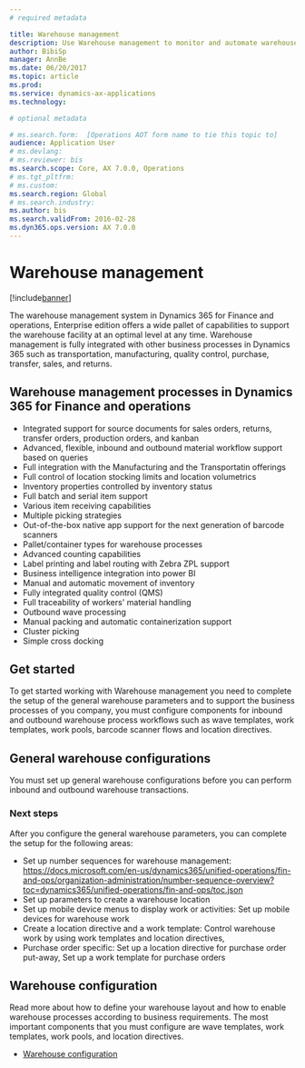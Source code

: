 ```yaml
---
# required metadata

title: Warehouse management
description: Use Warehouse management to monitor and automate warehouse processes. The Warehouse management module for Microsoft Dynamics 365 for Financials and Operations, Enterprise editon lets you manage warehouse processes in manufacturing, distribution, and retail companies.
author: BibiSp
manager: AnnBe
ms.date: 06/20/2017
ms.topic: article
ms.prod: 
ms.service: dynamics-ax-applications
ms.technology: 

# optional metadata

# ms.search.form:  [Operations AOT form name to tie this topic to]
audience: Application User
# ms.devlang: 
# ms.reviewer: bis
ms.search.scope: Core, AX 7.0.0, Operations
# ms.tgt_pltfrm: 
# ms.custom: 
ms.search.region: Global
# ms.search.industry: 
ms.author: bis
ms.search.validFrom: 2016-02-28
ms.dyn365.ops.version: AX 7.0.0
---
```

# Warehouse management

[!include[banner](../includes/banner.md)]

The warehouse management system in Dynamics 365 for Finance and operations, Enterprise edition offers a wide pallet of capabilities to support the warehouse facility at an optimal level at any time. Warehouse management is fully integrated with other business processes in Dynamics 365 such as transportation, manufacturing, quality control, purchase, transfer, sales, and returns.

## Warehouse management processes in Dynamics 365 for Finance and operations
- Integrated support for source documents for sales orders, returns, transfer orders, production orders, and kanban  
- Advanced, flexible, inbound and outbound material workflow support based on queries
- Full integration with the Manufacturing and the Transportatin offerings
- Full control of location stocking limits and location volumetrics
- Inventory properties controlled by inventory status
- Full batch and serial item support
- Various item receiving capabilities
- Multiple picking strategies
- Out-of-the-box native app support for the next generation of barcode scanners
- Pallet/container types for warehouse processes
- Advanced counting capabilities
- Label printing and label routing with Zebra ZPL support
- Business intelligence integration into power BI
- Manual and automatic movement of inventory
- Fully integrated quality control (QMS)
- Full traceability of workers' material handling
- Outbound wave processing
- Manual packing and automatic containerization support
- Cluster picking
- Simple cross docking

## Get started
To get started working with Warehouse management you need to complete the setup of the general warehouse parameters and to support the business processes of you company, you must configure components for inbound and outbound warehouse process workflows such as wave templates, work templates, work pools, barcode scanner flows and location directives.

## General warehouse configurations
You must set up general warehouse configurations before you can perform inbound and outbound warehouse transactions.

### Next steps
After you configure the general warehouse parameters, you can complete the setup for the following areas:

- Set up number sequences for warehouse management: https://docs.microsoft.com/en-us/dynamics365/unified-operations/fin-and-ops/organization-administration/number-sequence-overview?toc=dynamics365/unified-operations/fin-and-ops/toc.json
- Set up parameters to create a warehouse location 
- Set up mobile device menus to display work or activities: Set up mobile devices for warehouse work 
- Create a location directive and a work template:  Control warehouse work by using work templates and location directives, 
- Purchase order specific: Set up a location directive for purchase order put-away, Set up a work template for purchase orders

## Warehouse configuration
Read more about how to define your warehouse layout and how to enable warehouse processes according to business requirements. The most important components that you must configure are wave templates, work templates, work pools, and location directives.

- [Warehouse configuration](/dynamics365/unified-operations/supply-chain/warehousing/warehouse-configuration)

 

